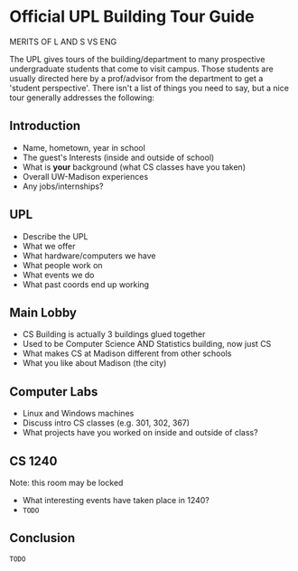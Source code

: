 # Official UPL Building Tour Guide

MERITS OF L AND S VS ENG

The UPL gives tours of the building/department to many prospective undergraduate students that come to visit campus. Those students are usually directed here by a prof/advisor from the department to get a 'student perspective'. There isn't a list of things you need to say, but a nice tour generally addresses the following:

## Introduction
- Name, hometown, year in school
- The guest's Interests (inside and outside of school)
- What is __your__ background (what CS classes have you taken)
- Overall UW-Madison experiences
- Any jobs/internships?

## UPL
- Describe the UPL
- What we offer
- What hardware/computers we have
- What people work on
- What events we do
- What past coords end up working

## Main Lobby
- CS Building is actually 3 buildings glued together
- Used to be Computer Science AND Statistics building, now just CS
- What makes CS at Madison different from other schools
- What you like about Madison (the city)

## Computer Labs
- Linux and Windows machines
- Discuss intro CS classes (e.g. 301, 302, 367)
- What projects have you worked on inside and outside of class?

## CS 1240

Note: this room may be locked

- What interesting events have taken place in 1240?
- `TODO`

## Conclusion

`TODO`
